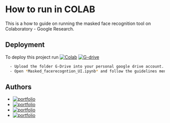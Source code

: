 # How to run in COLAB

This is a how to guide on running the masked face recognition tool on Colaboratory - Google Research.


## Deployment

To deploy this project run
[![Colab](https://img.shields.io/badge/Colab-3c3c3b?style=for-the-badge&logo=GoogleColab&logoColor=)](https://colab.research.google.com/)
[![G-drive](https://img.shields.io/badge/Google_Drive-3c3c3b?style=for-the-badge&logo=GoogleDrive&logoColor=)](https://drive.google.com/drive/my-drive)
```bash
  - Upload the folder G-Drive into your personal google drive account.
  - Open *Masked_facerecogntion_UI.ipynb* and follow the guidelines mentioned in the note.
```


## Authors

- [![portfolio](https://img.shields.io/badge/Aby_Stalin-0AF?style=for-the-badge&logoColor=White)](https://github.com/Alby0n)
- [![portfolio](https://img.shields.io/badge/Akhbar_Sha-D62?style=for-the-badge&logoColor=white)](https://github.com/AkhbarSha)
- [![portfolio](https://img.shields.io/badge/Shrish_Nandakumar-E23?style=for-the-badge&logoColor=black)](https://github.com/shrishn)
- [![portfolio](https://img.shields.io/badge/Akshit_Sudheer_Kumar-000?style=for-the-badge&logoColor=red)](https://github.com/4k5h1t)





